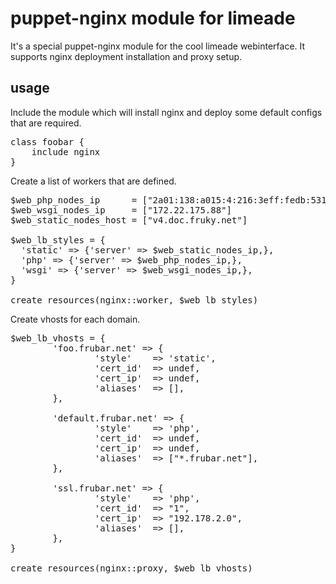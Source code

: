 puppet-nginx module for limeade
===============================

It's a special puppet-nginx module for the cool limeade webinterface. It 
supports nginx deployment installation and proxy setup.

usage
-----

Include the module which will install nginx and deploy some default 
configs that are required.

<pre>
class foobar {
	include nginx
}
</pre>

Create a list of workers that are defined.

<pre>
$web_php_nodes_ip      = ["2a01:138:a015:4:216:3eff:fedb:5315", "172.22.175.88"]
$web_wsgi_nodes_ip     = ["172.22.175.88"]
$web_static_nodes_host = ["v4.doc.fruky.net"]

$web_lb_styles = {
  'static' => {'server' => $web_static_nodes_ip,},
  'php' => {'server' => $web_php_nodes_ip,},
  'wsgi' => {'server' => $web_wsgi_nodes_ip,},
}

create_resources(nginx::worker, $web_lb_styles)
</pre>

Create vhosts for each domain.

<pre>
$web_lb_vhosts = {
        'foo.frubar.net' => {
                'style'    => 'static',
                'cert_id'  => undef,
                'cert_ip'  => undef,
                'aliases'  => [],
        },

        'default.frubar.net' => {
                'style'    => 'php',
                'cert_id'  => undef,
                'cert_ip'  => undef,
                'aliases'  => ["*.frubar.net"],
        },

        'ssl.frubar.net' => {
                'style'    => 'php',
                'cert_id'  => "1",
                'cert_ip'  => "192.178.2.0",
                'aliases'  => [],
        },
}

create_resources(nginx::proxy, $web_lb_vhosts)
</pre>
